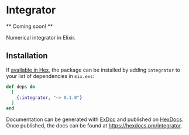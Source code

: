# Integrator

** Coming soon! **

Numerical integrator in Elixir.

## Installation

If [available in Hex](https://hex.pm/docs/publish), the package can be installed
by adding `integrator` to your list of dependencies in `mix.exs`:

```elixir
def deps do
  [
    {:integrator, "~> 0.1.0"}
  ]
end
```

Documentation can be generated with [ExDoc](https://github.com/elixir-lang/ex_doc)
and published on [HexDocs](https://hexdocs.pm). Once published, the docs can
be found at <https://hexdocs.pm/integrator>.

